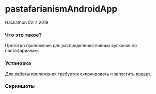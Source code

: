 # pastafarianismAndroidApp
Hackathon 02.11.2019

### Что это такое?
Прототип приложения для распределения пивных вулканов по пастафарианам.
### Установка
Для работы приложения требуется склонировать и запустить [проект](https://github.com/Seri4/pastafarianismRestServer).
### Скриншоты


